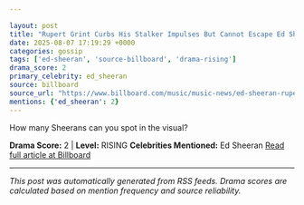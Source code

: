 ```yaml
---

layout: post
title: "Rupert Grint Curbs His Stalker Impulses But Cannot Escape Ed Sheeran in ‘A Little More’ Music Video"
date: 2025-08-07 17:19:29 +0000
categories: gossip
tags: ['ed-sheeran', 'source-billboard', 'drama-rising']
drama_score: 2
primary_celebrity: ed_sheeran
source: billboard
source_url: "https://www.billboard.com/music/music-news/ed-sheeran-rupert-grint-a-little-more-video-1236038686/"
mentions: {'ed_sheeran': 2}
---
```


How many Sheerans can you spot in the visual?

**Drama Score:** 2 | **Level:** RISING **Celebrities Mentioned:** Ed Sheeran [Read full article at Billboard](https://www.billboard.com/music/music-news/ed-sheeran-rupert-grint-a-little-more-video-1236038686/)

---

*This post was automatically generated from RSS feeds. Drama scores are calculated based on mention frequency and source reliability.*